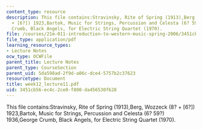 ```yaml
---
content_type: resource
description: This file contains:Stravinsky, Rite of Spring (1913),Berg, Wozzeck (8?
  + [6?]) 1923,Bartok, Music for Strings, Percussion and Celesta (6? 59?) 1936,George
  Crumb, Black Angels, for Electric String Quartet (1970).
file: /courses/21m-011-introduction-to-western-music-spring-2006/3451cb56ec4c2ce0f800da456530f628_week12_lecture11.pdf
file_type: application/pdf
learning_resource_types:
- Lecture Notes
ocw_type: OCWFile
parent_title: Lecture Notes
parent_type: CourseSection
parent_uid: 5da598ad-2f9d-a06c-dce4-5757b2c37623
resourcetype: Document
title: week12_lecture11.pdf
uid: 3451cb56-ec4c-2ce0-f800-da456530f628
---
```

This file contains:Stravinsky, Rite of Spring (1913),Berg, Wozzeck (8? + [6?]) 1923,Bartok, Music for Strings, Percussion and Celesta (6? 59?) 1936,George Crumb, Black Angels, for Electric String Quartet (1970).

